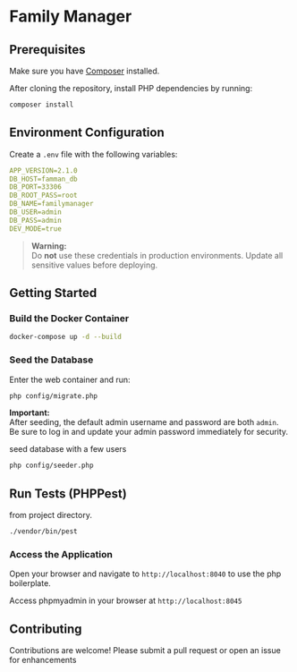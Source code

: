 # Family Manager

## Prerequisites

Make sure you have [Composer](https://getcomposer.org/) installed.

After cloning the repository, install PHP dependencies by running:

```bash
composer install
```

## Environment Configuration

Create a `.env` file with the following variables:

```yml
APP_VERSION=2.1.0
DB_HOST=famman_db
DB_PORT=33306
DB_ROOT_PASS=root
DB_NAME=familymanager
DB_USER=admin
DB_PASS=admin
DEV_MODE=true
```

> **Warning:**  
> Do **not** use these credentials in production environments. Update all sensitive values before deploying.

## Getting Started

### Build the Docker Container

```bash
docker-compose up -d --build
```

### Seed the Database

Enter the web container and run:

```bash
php config/migrate.php
```

**Important:**  
After seeding, the default admin username and password are both `admin`.  
Be sure to log in and update your admin password immediately for security.

seed database with a few users

```bash
php config/seeder.php
```

## Run Tests (PHPPest)

from project directory.

```bash
./vendor/bin/pest
```

### Access the Application

Open your browser and navigate to `http://localhost:8040` to use the php boilerplate.

Access phpmyadmin in your browser at `http://localhost:8045`

## Contributing

Contributions are welcome! Please submit a pull request or open an issue for enhancements